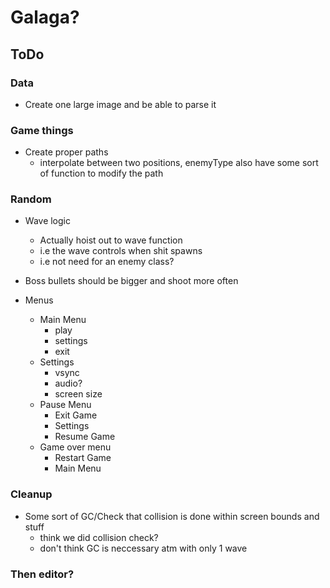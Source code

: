 # Galaga? 

## ToDo
### Data
* Create one large image and be able to parse it

### Game things
* Create proper paths
  * interpolate between two positions, enemyType also have some sort of function to modify the path

### Random
* Wave logic
  * Actually hoist out to wave function
  * i.e the wave controls when shit spawns
  * i.e not need for an enemy class?
* Boss bullets should be bigger and shoot more often

* Menus
  * Main Menu
    * play
    * settings
    * exit
  * Settings
    * vsync
    * audio?
    * screen size
  * Pause Menu
    * Exit Game
    * Settings
    * Resume Game
  * Game over menu
    * Restart Game
    * Main Menu
  

### Cleanup
* Some sort of GC/Check that collision is done within screen bounds and stuff
  * think we did collision check?
  * don't think GC is neccessary atm with only 1 wave

### Then editor?
